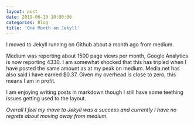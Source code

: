 ```yaml
---
layout: post
date: 2019-06-10 10:00:00
categories: Blog
title: 'One Month on Jekyll'
---
```

 I moved to Jekyll running on Github about a month ago from medium.

Medium was reporting about 1500 page views per month, Google Analytics is now reporting 4330.  I am somewhat shocked that this has tripled when I have posted the same amount as at my peak on medium.  Media.net has also said i have earned $0.37. Given my overhead is close to zero, this means I am in profit.

I am enjoying writing posts in markdown though I still have some teething issues getting used to the layout.

*Overall I feel my move to Jekyll was a success and currently I have no regrets about moving away from medium.*
